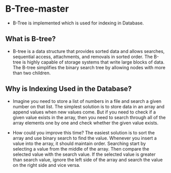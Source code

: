 # B-Tree-master
- B-Tree is implemented which is used for indexing in Database.

## What is B-tree?
- B-tree is a data structure that provides sorted data and allows searches, sequential access, attachments, and removals in sorted order. The B-tree is highly capable of storage systems that write large blocks of data. The B-tree simplifies the binary search tree by allowing nodes with more than two children.

## Why is Indexing Used in the Database?
- Imagine you need to store a list of numbers in a file and search a given number on that list. The simplest solution is to store data in an array and append values when new values come. But if you need to check if a given value exists in the array, then you need to search through all of the array elements one by one and check whether the given value exists. 

- How could you improve this time? The easiest solution is to sort the array and use binary search to find the value. Whenever you insert a value into the array, it should maintain order. Searching start by selecting a value from the middle of the array. Then compare the selected value with the search value. If the selected value is greater than search value, ignore the left side of the array and search the value on the right side and vice versa.

